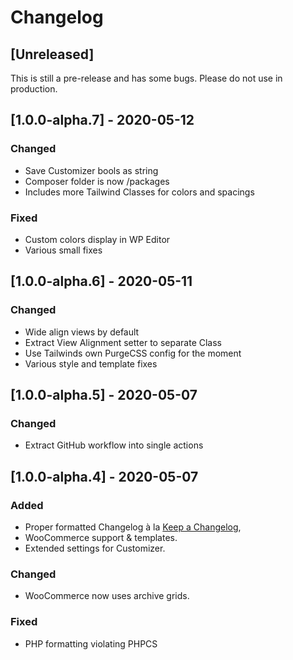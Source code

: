 # Changelog

## [Unreleased]

This is still a pre-release and has some bugs. Please do not use in production.

## [1.0.0-alpha.7] - 2020-05-12
### Changed
- Save Customizer bools as string
- Composer folder is now /packages
- Includes more Tailwind Classes for colors and spacings

### Fixed
- Custom colors display in WP Editor
- Various small fixes

## [1.0.0-alpha.6] - 2020-05-11
### Changed
- Wide align views by default
- Extract View Alignment setter to separate Class
- Use Tailwinds own PurgeCSS config for the moment
- Various style and template fixes

## [1.0.0-alpha.5] - 2020-05-07
### Changed
- Extract GitHub workflow into single actions

## [1.0.0-alpha.4] - 2020-05-07
### Added
- Proper formatted Changelog à la [Keep a Changelog](https://keepachangelog.com/en/1.0.0/),
- WooCommerce support & templates.
- Extended settings for Customizer.

### Changed
- WooCommerce now uses archive grids.

### Fixed
- PHP formatting violating PHPCS
